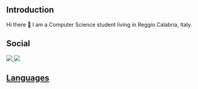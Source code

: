 <h2> Introduction </h2>
Hi there 👋 I am a Computer Science student living in Reggio Calabria, Italy.

<h2> Social </h2>

<a href="https://github.com/Sergio-dot"><img src="https://img.shields.io/static/v1?message=@Sergio-dot&logo=github&labelColor=5c5c5c&color=1182c3&logoColor=white&label=%20">
<a href=""><img src="https://img.shields.io/static/v1?message=@Sergio-dot&logo=gitlab&labelColor=d98f4a&color=d98f4a&logoColor=white&label=%20">
  
<h2> Languages </h2>
